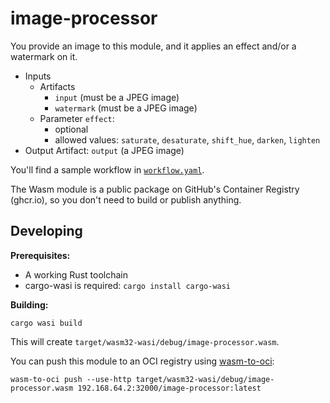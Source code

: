 # image-processor

You provide an image to this module, and it applies an effect and/or a watermark on it.

* Inputs
  * Artifacts
    * `input` (must be a JPEG image)
    * `watermark` (must be a JPEG image)
  * Parameter `effect`:
      * optional
      * allowed values: `saturate`, `desaturate`, `shift_hue`, `darken`, `lighten`
* Output Artifact: `output` (a JPEG image)

You'll find a sample workflow in [`workflow.yaml`](workflow.yaml).

The Wasm module is a public package on GitHub's Container Registry (ghcr.io), so you don't need to build or publish anything.

## Developing

**Prerequisites:**
* A working Rust toolchain
* cargo-wasi is required: `cargo install cargo-wasi`

**Building:**

```shell
cargo wasi build
```

This will create `target/wasm32-wasi/debug/image-processor.wasm`.

You can push this module to an OCI registry using [wasm-to-oci](https://github.com/engineerd/wasm-to-oci):

```shell
wasm-to-oci push --use-http target/wasm32-wasi/debug/image-processor.wasm 192.168.64.2:32000/image-processor:latest
```
